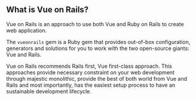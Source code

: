 ## What is Vue on Rails?

Vue on Rails is an approach to use both Vue and Ruby on Rails to create web application. 

The `vueonrails` gem is a Ruby gem that provides out-of-box configuration, generators and solutions for you to work with the two open-source giants: Vue and Rails. 

Vue on Rails recommends Rails first, Vue first-class approach. This approaches provide necessary constraint on your web development through majestic monolithic, provide the best of both world from Vue and Rails and most importantly, has the easiest setup process to have an sustainable development lifecycle. 